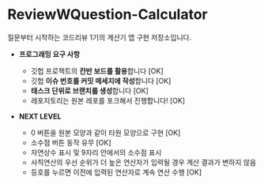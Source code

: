 # ReviewWQuestion-Calculator
질문부터 시작하는 코드리뷰 1기의 계산기 앱 구현 저장소입니다.
- **프로그래밍 요구 사항**
    - 깃헙 프로젝트의 **칸반 보드를 활용**합니다 [OK]
    - 깃헙 **이슈 번호를 커밋 메세지에 작성**합니다 [OK]
    - **태스크 단위로 브랜치를 생성**합니다 [OK]
    - 레포지토리는 원본 레포를 포크해서 진행합니다! [OK]

- **NEXT LEVEL**
    - 0 버튼을 원본 모양과 같이 타원 모양으로 구현 [OK]
    - 소수점 버튼 동작 유무 [OK]
    - 자연상수 표시 및 9자리 안에서의 소수점 표시
    - 사칙연산의 우선 순위가 더 높은 연산자가 입력될 경우 계산 결과가 변하지 않음
    - 등호를 누르면 이전에 입력된 연산자로 계속 연산 수행 [OK]
